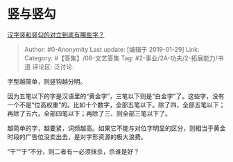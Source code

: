 # 竖与竖勾
[汉字竖和竖勾的对立到底有哪些字？](https://www.zhihu.com/question/310589629/answer/584481188)

> Author: #0-Anonymity
> Last update: [编辑于 2019-01-29]
> Link:
> Category: #【答集】/08-文艺答集
> Tag: #2-事业/2A-功夫/2-拓展能力/书道
> 评论区:
> 泛讨论:

字型越简单，则竖钩越分明。

因为五笔以下的字是汉语里的“黄金字”，三笔以下则是“白金字”了。这些字，没有一个不是“位高权重”的。比如十个数字，全部五笔以下。除了四，全部五笔以下；再除了五六，全部四笔以下；再除了三、则全部三笔以下了。

越简单的字，越要紧，词频越高。如果它不能与对位字明显的区分，则相当于黄金时段的广告位没卖出去，是对字形资源的极大浪费。

“干”“于”不分，则二者有一必须抹杀，杀谁是好？
